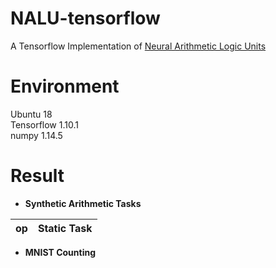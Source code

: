 # NALU-tensorflow
A Tensorflow Implementation of [Neural Arithmetic Logic Units](https://arxiv.org/abs/1808.00508)

# Environment
Ubuntu 18<br/>
Tensorflow 1.10.1<br/>
numpy 1.14.5<br/>

# Result
- **Synthetic Arithmetic Tasks**

|op|Static Task|
|-----|-----|

- **MNIST Counting**
 
